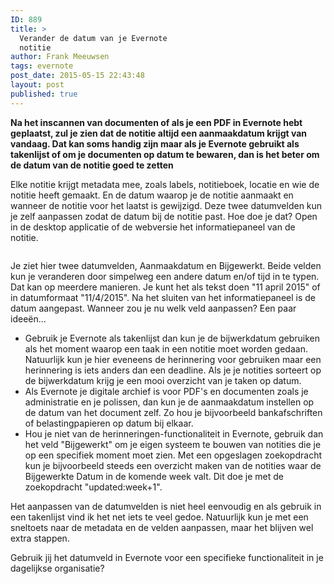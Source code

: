 ```yaml
---
ID: 889
title: >
  Verander de datum van je Evernote
  notitie
author: Frank Meeuwsen
tags: evernote
post_date: 2015-05-15 22:43:48
layout: post
published: true
---
```

<strong>Na het inscannen van documenten of als je een PDF in Evernote hebt geplaatst, zul je zien dat de notitie altijd een aanmaakdatum krijgt van vandaag. Dat kan soms handig zijn maar als je Evernote gebruikt als takenlijst of om je documenten op datum te bewaren, dan is het beter om de datum van de notitie goed te zetten</strong>

<!--more-->

Elke notitie krijgt metadata mee, zoals labels, notitieboek, locatie en wie de notitie heeft gemaakt. En de datum waarop je de notitie aanmaakt en wanneer de notitie voor het laatst is gewijzigd. Deze twee datumvelden kun je zelf aanpassen zodat de datum bij de notitie past. Hoe doe je dat? Open in de desktop applicatie of de webversie het informatiepaneel van de notitie.

<figure><img class=" aligncenter" src="https://allesonthouden.s3-eu-west-1.amazonaws.com/images/Volledige_scherm_15-05-15_22_14.png" alt="" /></figure>Je ziet hier twee datumvelden, Aanmaakdatum en Bijgewerkt. Beide velden kun je veranderen door simpelweg een andere datum en/of tijd in te typen. Dat kan op meerdere manieren. Je kunt het als tekst doen "11 april 2015" of in datumformaat "11/4/2015". Na het sluiten van het informatiepaneel is de datum aangepast.
Wanneer zou je nu welk veld aanpassen? Een paar ideeën...
<ul>
	<li>Gebruik je Evernote als takenlijst dan kun je de bijwerkdatum gebruiken als het moment waarop een taak in een notitie moet worden gedaan. Natuurlijk kun je hier eveneens de herinnering voor gebruiken maar een herinnering is iets anders dan een deadline. Als je je notities sorteert op de bijwerkdatum krijg je een mooi overzicht van je taken op datum.</li>
	<li>Als Evernote je digitale archief is voor PDF's en documenten zoals je administratie en je polissen, dan kun je de aanmaakdatum instellen op de datum van het document zelf. Zo hou je bijvoorbeeld bankafschriften of belastingpapieren op datum bij elkaar.</li>
	<li>Hou je niet van de herinneringen-functionaliteit in Evernote, gebruik dan het veld "Bijgewerkt" om je eigen systeem te bouwen van notities die je op een specifiek moment moet zien. Met een opgeslagen zoekopdracht kun je bijvoorbeeld steeds een overzicht maken van de notities waar de Bijgewerkte Datum in de komende week valt. Dit doe je met de zoekopdracht "updated:week+1".</li>
</ul>
Het aanpassen van de datumvelden is niet heel eenvoudig en als gebruik in een takenlijst vind ik het net iets te veel gedoe. Natuurlijk kun je met een sneltoets naar de metadata en de velden aanpassen, maar het blijven wel extra stappen.

Gebruik jij het datumveld in Evernote voor een specifieke functionaliteit in je dagelijkse organisatie?
